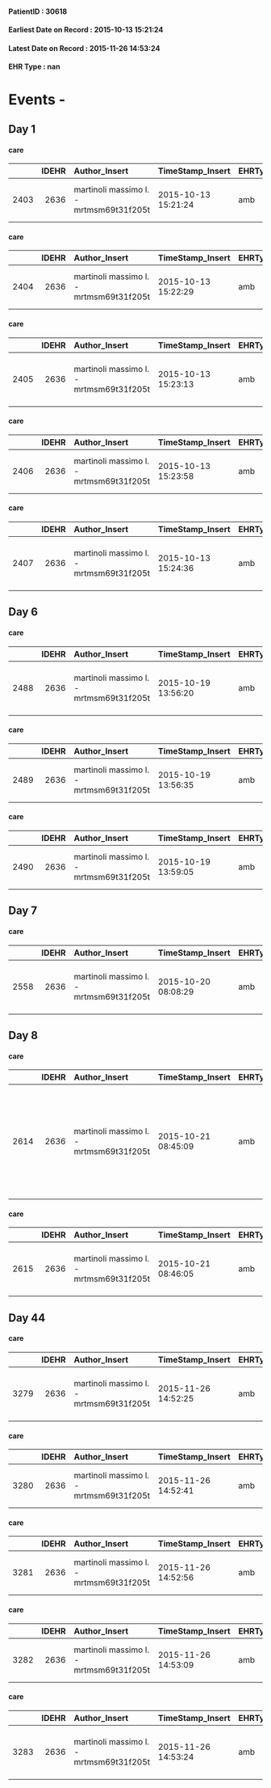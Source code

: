 
#### PatientID : 30618
#### Earliest Date on Record : 2015-10-13 15:21:24
#### Latest Date on Record : 2015-11-26 14:53:24
#### EHR Type : nan

# Events - 

## Day 1

#### care
|      |   IDEHR | Author_Insert                           | TimeStamp_Insert    | EHRType   |   PatientID |   IDGESTIONE_AUSILI |   ds_ncons |   ds_nbolla | dt_consegna         |   ds_nritiro |   opt_annulla_consegna | ds_note_x                  | dt_Ric_consegna     | dt_ric_cons_forn    | dt_ric_ritiro       | dt_ric_ritiro_forn   | opt_ausilio            |
|-----:|--------:|:----------------------------------------|:--------------------|:----------|------------:|--------------------:|-----------:|------------:|:--------------------|-------------:|-----------------------:|:---------------------------|:--------------------|:--------------------|:--------------------|:---------------------|:-----------------------|
| 2403 |    2636 | martinoli massimo l. - mrtmsm69t31f205t | 2015-10-13 15:21:24 | amb       |       30618 |                2247 |      25578 |         634 | 2015-07-06 00:00:00 |        25918 |                      0 | the narrow pi√π available. | 2015-07-02 00:00:00 | 2015-07-03 00:00:00 | 2015-08-21 00:00:00 | 2015-08-21 00:00:00  | comfortable chair # 21 |

#### care
|      |   IDEHR | Author_Insert                           | TimeStamp_Insert    | EHRType   |   PatientID |   IDGESTIONE_AUSILI |   ds_ncons |   ds_nritiro |   opt_annulla_consegna | dt_Ric_consegna     | dt_ric_cons_forn    | dt_ric_ritiro       | dt_ric_ritiro_forn   | opt_ausilio                   |
|-----:|--------:|:----------------------------------------|:--------------------|:----------|------------:|--------------------:|-----------:|-------------:|-----------------------:|:--------------------|:--------------------|:--------------------|:---------------------|:------------------------------|
| 2404 |    2636 | martinoli massimo l. - mrtmsm69t31f205t | 2015-10-13 15:22:29 | amb       |       30618 |                2248 |      25784 |        25918 |                      0 | 2015-07-31 00:00:00 | 2015-08-03 00:00:00 | 2015-08-21 00:00:00 | 2015-08-21 00:00:00  | upside stabilizer for wc # 20 |

#### care
|      |   IDEHR | Author_Insert                           | TimeStamp_Insert    | EHRType   |   PatientID |   IDGESTIONE_AUSILI |   ds_ncons |   ds_nritiro |   opt_annulla_consegna | dt_Ric_consegna     | dt_ric_cons_forn    | dt_ric_ritiro       | dt_ric_ritiro_forn   | opt_ausilio                             |
|-----:|--------:|:----------------------------------------|:--------------------|:----------|------------:|--------------------:|-----------:|-------------:|-----------------------:|:--------------------|:--------------------|:--------------------|:---------------------|:----------------------------------------|
| 2405 |    2636 | martinoli massimo l. - mrtmsm69t31f205t | 2015-10-13 15:23:13 | amb       |       30618 |                2249 |      25793 |        25918 |                      0 | 2015-08-03 00:00:00 | 2015-08-03 00:00:00 | 2015-08-21 00:00:00 | 2015-08-21 00:00:00  | antid air mattress with compressor # 16 |

#### care
|      |   IDEHR | Author_Insert                           | TimeStamp_Insert    | EHRType   |   PatientID |   IDGESTIONE_AUSILI |   ds_ncons |   ds_nritiro |   opt_annulla_consegna | dt_Ric_consegna     | dt_ric_cons_forn    | dt_ric_ritiro       | dt_ric_ritiro_forn   | opt_ausilio                    |
|-----:|--------:|:----------------------------------------|:--------------------|:----------|------------:|--------------------:|-----------:|-------------:|-----------------------:|:--------------------|:--------------------|:--------------------|:---------------------|:-------------------------------|
| 2406 |    2636 | martinoli massimo l. - mrtmsm69t31f205t | 2015-10-13 15:23:58 | amb       |       30618 |                2250 |      25793 |        25918 |                      0 | 2015-08-03 00:00:00 | 2015-08-03 00:00:00 | 2015-08-21 00:00:00 | 2015-08-21 00:00:00  | decubitus cushion silicone # 9 |

#### care
|      |   IDEHR | Author_Insert                           | TimeStamp_Insert    | EHRType   |   PatientID |   IDGESTIONE_AUSILI |   ds_ncons |   ds_nritiro |   opt_annulla_consegna | dt_Ric_consegna     | dt_ric_cons_forn    | dt_ric_ritiro       | dt_ric_ritiro_forn   | opt_ausilio                                     |
|-----:|--------:|:----------------------------------------|:--------------------|:----------|------------:|--------------------:|-----------:|-------------:|-----------------------:|:--------------------|:--------------------|:--------------------|:---------------------|:------------------------------------------------|
| 2407 |    2636 | martinoli massimo l. - mrtmsm69t31f205t | 2015-10-13 15:24:36 | amb       |       30618 |                2251 |      25833 |        25918 |                      0 | 2015-08-07 00:00:00 | 2015-08-10 00:00:00 | 2015-08-21 00:00:00 | 2015-08-21 00:00:00  | electronic articulated bed with side rails # 14 |


## Day 6

#### care
|      |   IDEHR | Author_Insert                           | TimeStamp_Insert    | EHRType   |   PatientID |   IDGESTIONE_AUSILI |   ds_ncons |   ds_nbolla | dt_consegna         |   ds_nritiro |   opt_annulla_consegna | dt_Ric_consegna     | dt_ric_cons_forn    | dt_ric_ritiro       | dt_ric_ritiro_forn   | opt_ausilio                             |
|-----:|--------:|:----------------------------------------|:--------------------|:----------|------------:|--------------------:|-----------:|------------:|:--------------------|-------------:|-----------------------:|:--------------------|:--------------------|:--------------------|:---------------------|:----------------------------------------|
| 2488 |    2636 | martinoli massimo l. - mrtmsm69t31f205t | 2015-10-19 13:56:20 | amb       |       30618 |                2332 |      25793 |         755 | 2015-08-04 00:00:00 |        25918 |                      0 | 2015-08-03 00:00:00 | 2015-08-03 00:00:00 | 2015-08-21 00:00:00 | 2015-08-21 00:00:00  | antid air mattress with compressor # 16 |

#### care
|      |   IDEHR | Author_Insert                           | TimeStamp_Insert    | EHRType   |   PatientID |   IDGESTIONE_AUSILI |   ds_ncons |   ds_nbolla | dt_consegna         |   ds_nritiro |   opt_annulla_consegna | dt_Ric_consegna     | dt_ric_cons_forn    | dt_ric_ritiro       | dt_ric_ritiro_forn   | opt_ausilio                    |
|-----:|--------:|:----------------------------------------|:--------------------|:----------|------------:|--------------------:|-----------:|------------:|:--------------------|-------------:|-----------------------:|:--------------------|:--------------------|:--------------------|:---------------------|:-------------------------------|
| 2489 |    2636 | martinoli massimo l. - mrtmsm69t31f205t | 2015-10-19 13:56:35 | amb       |       30618 |                2333 |      25793 |         755 | 2015-08-04 00:00:00 |        25918 |                      0 | 2015-08-03 00:00:00 | 2015-08-03 00:00:00 | 2015-08-21 00:00:00 | 2015-08-21 00:00:00  | decubitus cushion silicone # 9 |

#### care
|      |   IDEHR | Author_Insert                           | TimeStamp_Insert    | EHRType   |   PatientID |   IDGESTIONE_AUSILI |   ds_ncons |   ds_nbolla | dt_consegna         |   ds_nritiro |   opt_annulla_consegna | dt_Ric_consegna     | dt_ric_cons_forn    | dt_ric_ritiro       | dt_ric_ritiro_forn   | opt_ausilio                   |
|-----:|--------:|:----------------------------------------|:--------------------|:----------|------------:|--------------------:|-----------:|------------:|:--------------------|-------------:|-----------------------:|:--------------------|:--------------------|:--------------------|:---------------------|:------------------------------|
| 2490 |    2636 | martinoli massimo l. - mrtmsm69t31f205t | 2015-10-19 13:59:05 | amb       |       30618 |                2334 |      25784 |         756 | 2015-08-04 00:00:00 |        25918 |                      0 | 2015-07-31 00:00:00 | 2015-08-03 00:00:00 | 2015-08-21 00:00:00 | 2015-08-21 00:00:00  | upside stabilizer for wc # 20 |


## Day 7

#### care
|      |   IDEHR | Author_Insert                           | TimeStamp_Insert    | EHRType   |   PatientID |   IDGESTIONE_AUSILI |   ds_ncons |   ds_nbolla | dt_consegna         |   ds_nritiro |   opt_annulla_consegna | dt_Ric_consegna     | dt_ric_cons_forn    | dt_ric_ritiro       | dt_ric_ritiro_forn   | opt_ausilio                                     |
|-----:|--------:|:----------------------------------------|:--------------------|:----------|------------:|--------------------:|-----------:|------------:|:--------------------|-------------:|-----------------------:|:--------------------|:--------------------|:--------------------|:---------------------|:------------------------------------------------|
| 2558 |    2636 | martinoli massimo l. - mrtmsm69t31f205t | 2015-10-20 08:08:29 | amb       |       30618 |                2402 |      25833 |         784 | 2015-08-11 00:00:00 |        25918 |                      0 | 2015-08-07 00:00:00 | 2015-08-10 00:00:00 | 2015-08-21 00:00:00 | 2015-08-21 00:00:00  | electronic articulated bed with side rails # 14 |


## Day 8

#### care
|      |   IDEHR | Author_Insert                           | TimeStamp_Insert    | EHRType   |   PatientID |   IDGESTIONE_AUSILI |   ds_ncons |   ds_nbolla | dt_consegna         |   ds_nritiro | dt_ritiro           |   opt_annulla_consegna | ds_note_x                                                                                | dt_Ric_consegna     | dt_ric_cons_forn    | dt_ric_ritiro       | dt_ric_ritiro_forn   | opt_ausilio           |
|-----:|--------:|:----------------------------------------|:--------------------|:----------|------------:|--------------------:|-----------:|------------:|:--------------------|-------------:|:--------------------|-----------------------:|:-----------------------------------------------------------------------------------------|:--------------------|:--------------------|:--------------------|:---------------------|:----------------------|
| 2614 |    2636 | martinoli massimo l. - mrtmsm69t31f205t | 2015-10-21 08:45:09 | amb       |       30618 |                2458 |      25541 |         613 | 2015-06-30 00:00:00 |        25858 | 2015-08-13 00:00:00 |                      0 | swivel, measures 55cm inner tub, bathtub edge against the wall 4 cm and 5 cm outer edge. | 2015-06-29 00:00:00 | 2015-06-29 00:00:00 | 2015-08-12 00:00:00 | 2015-08-12 00:00:00  | swivel seat bath # 22 |

#### care
|      |   IDEHR | Author_Insert                           | TimeStamp_Insert    | EHRType   |   PatientID |   IDGESTIONE_AUSILI |   ds_ncons |   ds_nbolla | dt_consegna         |   ds_nritiro | dt_ritiro           |   opt_annulla_consegna | dt_Ric_consegna     | dt_ric_cons_forn    | dt_ric_ritiro       | dt_ric_ritiro_forn   | opt_ausilio                          |
|-----:|--------:|:----------------------------------------|:--------------------|:----------|------------:|--------------------:|-----------:|------------:|:--------------------|-------------:|:--------------------|-----------------------:|:--------------------|:--------------------|:--------------------|:---------------------|:-------------------------------------|
| 2615 |    2636 | martinoli massimo l. - mrtmsm69t31f205t | 2015-10-21 08:46:05 | amb       |       30618 |                2459 |      25541 |         613 | 2015-06-30 00:00:00 |        25858 | 2015-08-13 00:00:00 |                      0 | 2015-06-29 00:00:00 | 2015-06-29 00:00:00 | 2015-08-12 00:00:00 | 2015-08-12 00:00:00  | 2 tips walker 2 wheels (walker) # 10 |


## Day 44

#### care
|      |   IDEHR | Author_Insert                           | TimeStamp_Insert    | EHRType   |   PatientID |   IDGESTIONE_AUSILI |   ds_ncons |   ds_nbolla | dt_consegna         |   ds_nritiro | dt_ritiro           |   opt_annulla_consegna | dt_Ric_consegna     | dt_ric_cons_forn    | dt_ric_ritiro       | dt_ric_ritiro_forn   | opt_ausilio                                     |
|-----:|--------:|:----------------------------------------|:--------------------|:----------|------------:|--------------------:|-----------:|------------:|:--------------------|-------------:|:--------------------|-----------------------:|:--------------------|:--------------------|:--------------------|:---------------------|:------------------------------------------------|
| 3279 |    2636 | martinoli massimo l. - mrtmsm69t31f205t | 2015-11-26 14:52:25 | amb       |       30618 |                3132 |      25833 |         784 | 2015-08-11 00:00:00 |        25918 | 2015-08-24 00:00:00 |                      0 | 2015-08-07 00:00:00 | 2015-08-10 00:00:00 | 2015-08-21 00:00:00 | 2015-08-21 00:00:00  | electronic articulated bed with side rails # 14 |

#### care
|      |   IDEHR | Author_Insert                           | TimeStamp_Insert    | EHRType   |   PatientID |   IDGESTIONE_AUSILI |   ds_ncons |   ds_nbolla | dt_consegna         |   ds_nritiro | dt_ritiro           |   opt_annulla_consegna | dt_Ric_consegna     | dt_ric_cons_forn    | dt_ric_ritiro       | dt_ric_ritiro_forn   | opt_ausilio                    |
|-----:|--------:|:----------------------------------------|:--------------------|:----------|------------:|--------------------:|-----------:|------------:|:--------------------|-------------:|:--------------------|-----------------------:|:--------------------|:--------------------|:--------------------|:---------------------|:-------------------------------|
| 3280 |    2636 | martinoli massimo l. - mrtmsm69t31f205t | 2015-11-26 14:52:41 | amb       |       30618 |                3133 |      25793 |         755 | 2015-08-04 00:00:00 |        25918 | 2015-08-24 00:00:00 |                      0 | 2015-08-03 00:00:00 | 2015-08-03 00:00:00 | 2015-08-21 00:00:00 | 2015-08-21 00:00:00  | decubitus cushion silicone # 9 |

#### care
|      |   IDEHR | Author_Insert                           | TimeStamp_Insert    | EHRType   |   PatientID |   IDGESTIONE_AUSILI |   ds_ncons |   ds_nbolla | dt_consegna         |   ds_nritiro | dt_ritiro           |   opt_annulla_consegna | ds_note_x                  | dt_Ric_consegna     | dt_ric_cons_forn    | dt_ric_ritiro       | dt_ric_ritiro_forn   | opt_ausilio            |
|-----:|--------:|:----------------------------------------|:--------------------|:----------|------------:|--------------------:|-----------:|------------:|:--------------------|-------------:|:--------------------|-----------------------:|:---------------------------|:--------------------|:--------------------|:--------------------|:---------------------|:-----------------------|
| 3281 |    2636 | martinoli massimo l. - mrtmsm69t31f205t | 2015-11-26 14:52:56 | amb       |       30618 |                3134 |      25578 |         634 | 2015-07-06 00:00:00 |        25918 | 2015-08-24 00:00:00 |                      0 | the narrow pi√π available. | 2015-07-02 00:00:00 | 2015-07-03 00:00:00 | 2015-08-21 00:00:00 | 2015-08-21 00:00:00  | comfortable chair # 21 |

#### care
|      |   IDEHR | Author_Insert                           | TimeStamp_Insert    | EHRType   |   PatientID |   IDGESTIONE_AUSILI |   ds_ncons |   ds_nbolla | dt_consegna         |   ds_nritiro | dt_ritiro           |   opt_annulla_consegna | dt_Ric_consegna     | dt_ric_cons_forn    | dt_ric_ritiro       | dt_ric_ritiro_forn   | opt_ausilio                   |
|-----:|--------:|:----------------------------------------|:--------------------|:----------|------------:|--------------------:|-----------:|------------:|:--------------------|-------------:|:--------------------|-----------------------:|:--------------------|:--------------------|:--------------------|:---------------------|:------------------------------|
| 3282 |    2636 | martinoli massimo l. - mrtmsm69t31f205t | 2015-11-26 14:53:09 | amb       |       30618 |                3135 |      25784 |         756 | 2015-08-04 00:00:00 |        25918 | 2015-08-24 00:00:00 |                      0 | 2015-07-31 00:00:00 | 2015-08-03 00:00:00 | 2015-08-21 00:00:00 | 2015-08-21 00:00:00  | upside stabilizer for wc # 20 |

#### care
|      |   IDEHR | Author_Insert                           | TimeStamp_Insert    | EHRType   |   PatientID |   IDGESTIONE_AUSILI |   ds_ncons |   ds_nbolla | dt_consegna         |   ds_nritiro | dt_ritiro           |   opt_annulla_consegna | dt_Ric_consegna     | dt_ric_cons_forn    | dt_ric_ritiro       | dt_ric_ritiro_forn   | opt_ausilio                             |
|-----:|--------:|:----------------------------------------|:--------------------|:----------|------------:|--------------------:|-----------:|------------:|:--------------------|-------------:|:--------------------|-----------------------:|:--------------------|:--------------------|:--------------------|:---------------------|:----------------------------------------|
| 3283 |    2636 | martinoli massimo l. - mrtmsm69t31f205t | 2015-11-26 14:53:24 | amb       |       30618 |                3136 |      25793 |         755 | 2015-08-04 00:00:00 |        25918 | 2015-08-24 00:00:00 |                      0 | 2015-08-03 00:00:00 | 2015-08-03 00:00:00 | 2015-08-21 00:00:00 | 2015-08-21 00:00:00  | antid air mattress with compressor # 16 |



